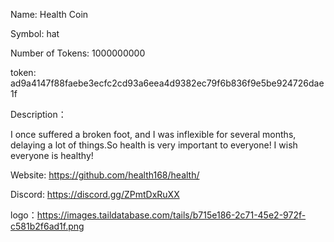 Name: Health Coin

Symbol: hat

Number of Tokens: 1000000000

token: 
ad9a4147f88faebe3ecfc2cd93a6eea4d9382ec79f6b836f9e5be924726dae1f

Description：

I once suffered a broken foot, and I was inflexible for several months, delaying a lot of things.So health is very important to everyone! I wish everyone is healthy!

Website: https://github.com/health168/health/

Discord: https://discord.gg/ZPmtDxRuXX

logo：https://images.taildatabase.com/tails/b715e186-2c71-45e2-972f-c581b2f6ad1f.png

